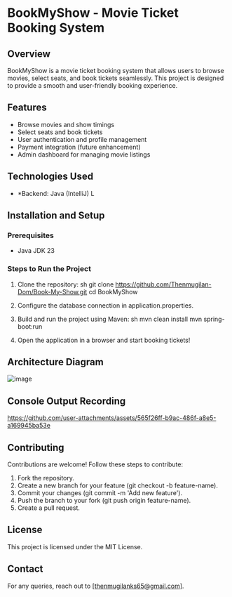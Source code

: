 # BookMyShow - Movie Ticket Booking System

## Overview
BookMyShow is a movie ticket booking system that allows users to browse movies, select seats, and book tickets seamlessly. This project is designed to provide a smooth and user-friendly booking experience.

## Features
- Browse movies and show timings
- Select seats and book tickets
- User authentication and profile management
- Payment integration (future enhancement)
- Admin dashboard for managing movie listings

## Technologies Used

- *Backend: Java (IntelliJ)
L

## Installation and Setup
### Prerequisites
- Java JDK 23

### Steps to Run the Project
1. Clone the repository:
   sh
   git clone https://github.com/Thenmugilan-Dom/Book-My-Show.git
   cd BookMyShow
   
2. Configure the database connection in application.properties.
3. Build and run the project using Maven:
   sh
   mvn clean install
   mvn spring-boot:run
   
4. Open the application in a browser and start booking tickets!



## Architecture Diagram
![image](https://github.com/user-attachments/assets/0d7b5875-bf51-4985-bcfd-68ad94581163)


## Console Output Recording
https://github.com/user-attachments/assets/565f26ff-b9ac-486f-a8e5-a169945ba53e


## Contributing
Contributions are welcome! Follow these steps to contribute:
1. Fork the repository.
2. Create a new branch for your feature (git checkout -b feature-name).
3. Commit your changes (git commit -m 'Add new feature').
4. Push the branch to your fork (git push origin feature-name).
5. Create a pull request.

## License
This project is licensed under the MIT License.

## Contact
For any queries, reach out to [thenmugilanks65@gmail.com].
